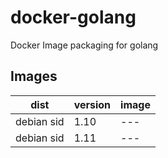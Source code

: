 # docker-golang

Docker Image packaging for golang

## Images

| dist | version | image
| --- | --- | --- |
| debian sid | 1.10 | --- | nuveo/golang:1.10-sid
| debian sid | 1.11 | --- | nuveo/golang:1.11-sid
